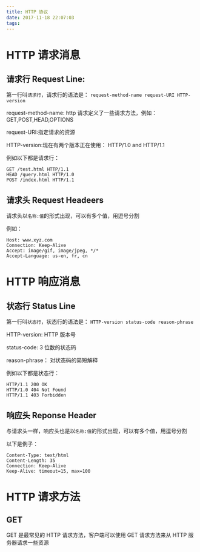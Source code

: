 ```yaml
---
title: HTTP 协议
date: 2017-11-18 22:07:03
tags:
---
```

# HTTP 请求消息

## 请求行 Request Line:

第一行叫`请求行`，请求行的语法是： `request-method-name request-URI HTTP-version`

request-method-name: http 请求定义了一些请求方法，例如： GET,POST,HEAD,OPTIONS

request-URI:指定请求的资源

HTTP-version:现在有两个版本正在使用： HTTP/1.0 and HTTP/1.1

例如以下都是请求行：
```
GET /test.html HTTP/1.1
HEAD /query.html HTTP/1.0
POST /index.html HTTP/1.1
```


## 请求头 Request Headeers

请求头以`名称:值`的形式出现，可以有多个值，用逗号分割

例如：
```
Host: www.xyz.com
Connection: Keep-Alive
Accept: image/gif, image/jpeg, */*
Accept-Language: us-en, fr, cn
```

# HTTP 响应消息

## 状态行 Status Line

第一行叫`状态行`，状态行的语法是：
`HTTP-version status-code reason-phrase`

HTTP-version: HTTP 版本号

status-code: 3 位数的状态码

reason-phrase： 对状态码的简短解释

例如以下都是状态行：
```
HTTP/1.1 200 OK
HTTP/1.0 404 Not Found
HTTP/1.1 403 Forbidden
```
## 响应头 Reponse Header

与请求头一样，响应头也是以`名称:值`的形式出现，可以有多个值，用逗号分割

以下是例子：
```
Content-Type: text/html
Content-Length: 35
Connection: Keep-Alive
Keep-Alive: timeout=15, max=100
```

# HTTP 请求方法

## GET

GET 是最常见的 HTTP 请求方法，客户端可以使用 GET 请求方法来从 HTTP 服务器请求一些资源


